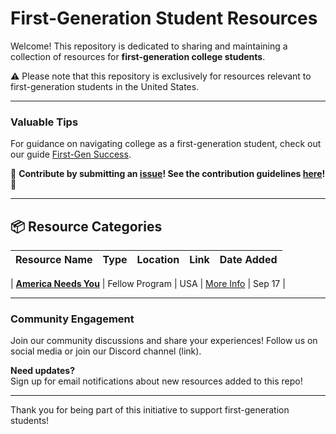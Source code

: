 # First-Generation Student Resources

Welcome! This repository is dedicated to sharing and maintaining a collection of resources for **first-generation college students**. 

:warning: Please note that this repository is exclusively for resources relevant to first-generation students in the United States.

---

### Valuable Tips
For guidance on navigating college as a first-generation student, check out our guide [First-Gen Success](link-to-guide).

🙏 **Contribute by submitting an [issue](link-to-issues)! See the contribution guidelines [here](./CONTRIBUTING.md)!** 🙏

---

## 📦 Resource Categories

| **Resource Name** | **Type** | **Location** | **Link** | **Date Added** |
| ------------------ | -------- | ------------ | -------- | --------------- |

| **[America Needs You](https://americaneedsyou.org/)** | Fellow Program | USA | [More Info](https://americaneedsyou.org/fellows-program/) | Sep 17 |

---

### Community Engagement
Join our community discussions and share your experiences! Follow us on social media or join our Discord channel (link).

**Need updates?**  
Sign up for email notifications about new resources added to this repo!

---

Thank you for being part of this initiative to support first-generation students!

